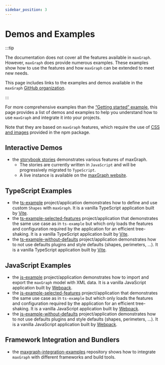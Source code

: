 ```yaml
---
sidebar_position: 3
---
```


# Demos and Examples
[//]: # (extract of <rootdir>/README.md)


:::tip

The documentation does not cover all the features available in `maxGraph`. However, `maxGraph` does provide numerous examples. These examples show how to use the features and how `maxGraph` can be extended to meet new needs.

This page includes links to the examples and demos available in the `maxGraph` [GitHub organization](https://github.com/maxGraph).

:::

For more comprehensive examples than the [“Getting started” example](./getting-started.mdx), this page provides a list of demos and examples to help you understand how to use `maxGraph` and integrate it into your projects.

Note that they are based on `maxGraph` features, which require the use of [CSS and images](./usage/css-and-images.md) provided in the npm package.


## Interactive Demos
- the [storybook stories](https://github.com/maxGraph/maxGraph/tree/main/packages/html/stories) demonstrates various features of maxGraph.
  - The stories are currently written in `JavaScript` and will be progressively migrated to `TypeScript`.
  - A live instance is available on the [maxGraph website](https://maxgraph.github.io/maxGraph/demo).

## TypeScript Examples
- the [ts-example](https://github.com/maxGraph/maxGraph/tree/main/packages/ts-example) project/application demonstrates how to define and use custom `Shapes` with `maxGraph`. It is a vanilla TypeScript application built by [Vite](https://vitejs.dev/).
- the [ts-example-selected-features](https://github.com/maxGraph/maxGraph/tree/main/packages/ts-example-selected-features) project/application that demonstrates the same use case as in `ts-example` but which only loads the features and configuration required by the application for an efficient tree-shaking. It is a vanilla TypeScript application built by [Vite](https://vitejs.dev/).
- the [ts-example-without-defaults](https://github.com/maxGraph/maxGraph/tree/main/packages/ts-example-without-defaults) project/application demonstrates how to not use defaults plugins and style defaults (shapes, perimeters, ...). It is a vanilla TypeScript application built by [Vite](https://vitejs.dev/).

## JavaScript Examples
- the [js-example](https://github.com/maxGraph/maxGraph/tree/main/packages/js-example) project/application demonstrates how to import and export the `maxGraph` model with XML data. It is a vanilla JavaScript application built by [Webpack](https://webpack.js.org/).
- the [js-example-selected-features](https://github.com/maxGraph/maxGraph/tree/main/packages/js-example-selected-features) project/application that demonstrates the same use case as in `ts-example` but which only loads the features and configuration required by the application for an efficient tree-shaking. It is a vanilla JavaScript application built by [Webpack](https://webpack.js.org/).
- the [js-example-without-defaults](https://github.com/maxGraph/maxGraph/tree/main/packages/js-example-without-defaults) project/application demonstrates how to not use defaults plugins and style defaults (shapes, perimeters, ...). It is a vanilla JavaScript application built by [Webpack](https://webpack.js.org/).

## Framework Integration and Bundlers
- the [maxgraph-integration-examples](https://github.com/maxGraph/maxgraph-integration-examples) repository shows how to integrate `maxGraph` with different frameworks and build tools.

[//]: # (END OF 'extract of <rootdir>/README.md')
